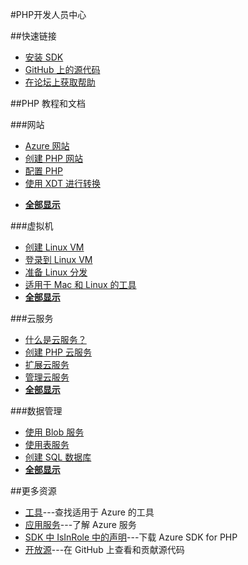 <properties 
pageTitle="Windows Azure 开发人员中心：PHP" 
description="" 
services="PHP" 
documentationCenter="Develop" 
authors="" 
manager="Tiffena" 
editor="Eric Chen" />
<tags ms.service="PHP"
    ms.date=""
    wacn.date=""
    />

#PHP开发人员中心

##快速链接

- [安装 SDK](/documentation/articles/php-download-sdk/)
- [GitHub 上的源代码](https://github.com/WindowsAzure/azure-sdk-for-php)
- [在论坛上获取帮助](/zh-cn/support/forums/)

##PHP 教程和文档

###网站

- [Azure 网站](/documentation/articles/fundamentals-application-models/#WebSites)
- [创建 PHP 网站](/documentation/articles/web-sites-php-create-web-sites/)
- [配置 PHP](/documentation/articles/web-sites-php-configure/)
- [使用 XDT 进行转换](/documentation/articles/web-sites-transform-extend/)
<!--- [创建 PHP-MySQL 网站](/documentation/articles/web-sites-php-mysql-deploy-use-git/)-->
- **[全部显示](/develop/php/websites/)**

###虚拟机

- [创建 Linux VM](/documentation/articles/virtual-machines-linux-tutorial/)
- [登录到 Linux VM](/documentation/articles/virtual-machines-linux-how-to-log-on/)
- [准备 Linux 分发](/documentation/articles/virtual-machines-linux-create-upload-vhd/)
- [适用于 Mac 和 Linux 的工具](/documentation/articles/xplat-cli/)
- **[全部显示](/develop/php/virtual-machines/)**

###云服务

- [什么是云服务？](/documentation/articles/fundamentals-application-models/#CloudServices)
- [创建 PHP 云服务](/documentation/articles/cloud-services-php-create-web-role/)
- [扩展云服务](/documentation/articles/cloud-services-how-to-scale/)
- [管理云服务](/documentation/articles/cloud-services-how-to-manage/)
- **[全部显示](/develop/php/cloud-services/)**

###数据管理

<!--- [创建 MySQL 数据库](/documentation/articles/store-php-create-mysql-database/)-->
<!--- [创建 MongoDB 数据库](/documentation/articles/store-mongolab-php-create-mongodb/)-->
- [使用 Blob 服务](/documentation/articles/storage-php-how-to-use-blobs/)
- [使用表服务](/documentation/articles/storage-php-how-to-use-table-storage/)
- [创建 SQL 数据库](/documentation/articles/sql-database-php-how-to-use/)
- **[全部显示](/develop/php/data-management/)**

##更多资源

- [工具](/develop/php/tools/)---查找适用于 Azure 的工具
- [应用服务](/develop/php/app-services/)---了解 Azure 服务
- [SDK 中 IsInRole 中的声明](/documentation/articles/php-download-sdk/)---下载 Azure SDK for PHP
- [开放源](http://github.com/windowsazure/azure-sdk-for-php/)---在 GitHub 上查看和贡献源代码

